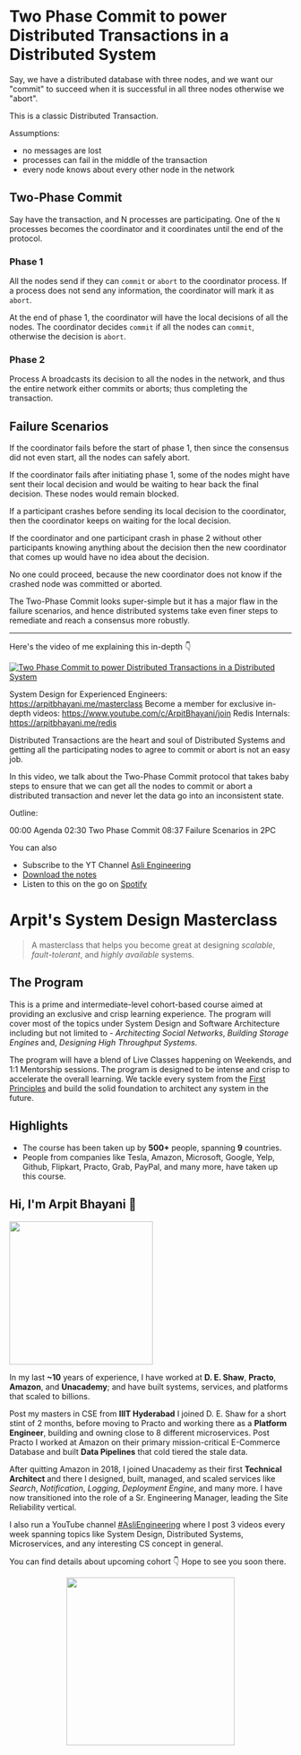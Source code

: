 Two Phase Commit to power Distributed Transactions in a Distributed System
===


Say, we have a distributed database with three nodes, and we want our "commit" to succeed when it is successful in all three nodes otherwise we "abort".

This is a classic Distributed Transaction.

Assumptions:

- no messages are lost
- processes can fail in the middle of the transaction
- every node knows about every other node in the network

## Two-Phase Commit

Say have the transaction, and N processes are participating. One of the `N` processes becomes the coordinator and it coordinates until the end of the protocol.

### Phase 1

All the nodes send if they can `commit` or `abort` to the coordinator process. If a process does not send any information, the coordinator will mark it as `abort`.

At the end of phase 1, the coordinator will have the local decisions of all the nodes. The coordinator decides `commit` if all the nodes can `commit`, otherwise the decision is `abort`.

### Phase 2

Process A broadcasts its decision to all the nodes in the network, and thus the entire network either commits or aborts; thus completing the transaction.

## Failure Scenarios

If the coordinator fails before the start of phase 1, then since the consensus did not even start, all the nodes can safely abort.

If the coordinator fails after initiating phase 1, some of the nodes might have sent their local decision and would be waiting to hear back the final decision. These nodes would remain blocked.

If a participant crashes before sending its local decision to the coordinator, then the coordinator keeps on waiting for the local decision.

If the coordinator and one participant crash in phase 2 without other participants knowing anything about the decision then the new coordinator that comes up would have no idea about the decision.

No one could proceed, because the new coordinator does not know if the crashed node was committed or aborted.

The Two-Phase Commit looks super-simple but it has a major flaw in the failure scenarios, and hence distributed systems take even finer steps to remediate and reach a consensus more robustly.
<hr />


<p>Here's the video of me explaining this in-depth 👇‍</p>

[![Two Phase Commit to power Distributed Transactions in a Distributed System](https://i.ytimg.com/vi/sZVCpjuVUL8/mqdefault.jpg)](https://www.youtube.com/watch?v=sZVCpjuVUL8)

System Design for Experienced Engineers: https://arpitbhayani.me/masterclass
Become a member for exclusive in-depth videos: https://www.youtube.com/c/ArpitBhayani/join
Redis Internals: https://arpitbhayani.me/redis

Distributed Transactions are the heart and soul of Distributed Systems and getting all the participating nodes to agree to commit or abort is not an easy job.

In this video, we talk about the Two-Phase Commit protocol that takes baby steps to ensure that we can get all the nodes to commit or abort a distributed transaction and never let the data go into an inconsistent state.

Outline:

00:00 Agenda
02:30 Two Phase Commit
08:37 Failure Scenarios in 2PC

You can also
 - Subscribe to the YT Channel [Asli Engineering](https://youtube.com/c/ArpitBhayani)
 - [Download the notes](https://drive.google.com/file/d/1FJa0DQPOxVJP2kXdyZDSttdMDI4Q2fUx/view?usp=sharing)
 - Listen to this on the go on [Spotify](https://open.spotify.com/show/7qMoamm2iZQrsPVm6IQLoD)

# Arpit's System Design Masterclass

> A masterclass that helps you become great at designing _scalable_, _fault-tolerant_, and _highly available_ systems.

## The Program

This is a prime and intermediate-level cohort-based course aimed at providing an exclusive and crisp learning experience. The program will cover most of the topics under System Design and Software Architecture including but not limited to - _Architecting Social Networks_, _Building Storage Engines_ and, _Designing High Throughput Systems_.

The program will have a blend of Live Classes happening on Weekends, and 1:1 Mentorship sessions. The program is designed to be intense and crisp to accelerate the overall learning. We tackle every system from the [First Principles](https://en.wikipedia.org/wiki/First_principle) and build the solid foundation to architect any system in the future.


## Highlights

 - The course has been taken up by __500+__ people, spanning __9__ countries.
 - People from companies like Tesla, Amazon, Microsoft, Google, Yelp, Github, Flipkart, Practo, Grab, PayPal, and many more, have taken up this course.


## Hi, I'm Arpit Bhayani 👋

<img width="256px" src="https://arpitbhayani.me/static/img/arpit.jpg" />

In my last **~10** years of experience, I have worked at **D. E. Shaw**, **Practo**, **Amazon**, and **Unacademy**; and have built systems, services, and platforms that scaled to billions.

Post my masters in CSE from **IIIT Hyderabad** I joined D. E. Shaw for a short stint of 2 months, before moving to Practo and working there as a **Platform Engineer**, building and owning close to 8 different microservices. Post Practo I worked at Amazon on their primary mission-critical E-Commerce Database and built **Data Pipelines** that cold tiered the stale data.

After quitting Amazon in 2018, I joined Unacademy as their first **Technical Architect** and there I designed, built, managed, and scaled services like _Search_, _Notification_, _Logging_, _Deployment Engine_, and many more. I have now transitioned into the role of a Sr. Engineering Manager, leading the Site Reliability vertical.

I also run a YouTube channel [#AsliEngineering](https://www.youtube.com/c/ArpitBhayani) where I post 3 videos every week spanning topics like System Design, Distributed Systems, Microservices, and any interesting CS concept in general.

You can find details about upcoming cohort 👇‍ Hope to see you soon there.

<center>
<a target="_blank" href="https://arpitbhayani.me/masterclass">
<img src="https://user-images.githubusercontent.com/4745789/137859181-d4499cf4-ce65-4466-8b88-a078ece0f081.PNG" width="300px" />
</a>
</center>